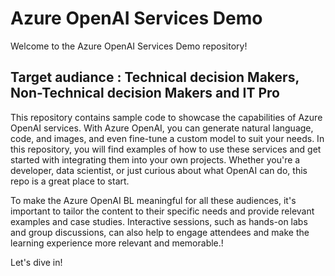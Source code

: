 # Azure OpenAI Services Demo

Welcome to the Azure OpenAI Services Demo repository! 

## Target audiance : Technical decision Makers, Non-Technical decision Makers and IT Pro

This repository contains sample code to showcase the capabilities of Azure OpenAI services. With Azure OpenAI, you can generate natural language, code, and images, and even fine-tune a custom model to suit your needs. In this repository, you will find examples of how to use these services and get started with integrating them into your own projects. Whether you're a developer, data scientist, or just curious about what OpenAI can do, this repo is a great place to start.

To make the Azure OpenAI BL meaningful for all these audiences, it's important to tailor the content to their specific needs and provide relevant examples and case studies. 
Interactive sessions, such as hands-on labs and group discussions, can also help to engage attendees and make the learning experience more relevant and memorable.!

 Let's dive in!
